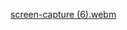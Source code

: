 [screen-capture (6).webm](https://github.com/user-attachments/assets/f4519121-0bf0-4c56-998c-fba729b12d73)


